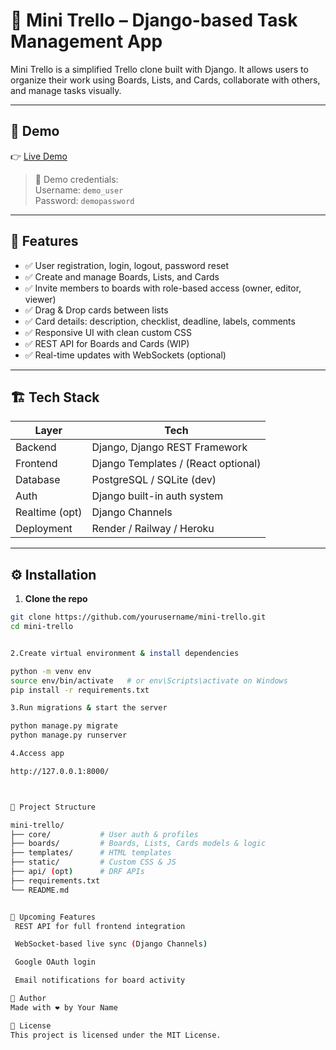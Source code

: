# 🧩 Mini Trello – Django-based Task Management App

Mini Trello is a simplified Trello clone built with Django. It allows users to organize their work using Boards, Lists, and Cards, collaborate with others, and manage tasks visually.

---

## 📸 Demo

👉 [Live Demo](https://your-deployed-url.com)

> 🔐 Demo credentials:  
> Username: `demo_user`  
> Password: `demopassword`

---

## 🎯 Features

- ✅ User registration, login, logout, password reset
- ✅ Create and manage Boards, Lists, and Cards
- ✅ Invite members to boards with role-based access (owner, editor, viewer)
- ✅ Drag & Drop cards between lists
- ✅ Card details: description, checklist, deadline, labels, comments
- ✅ Responsive UI with clean custom CSS
- ✅ REST API for Boards and Cards (WIP)
- ✅ Real-time updates with WebSockets (optional)

---

## 🏗️ Tech Stack

| Layer         | Tech                              |
|---------------|-----------------------------------|
| Backend       | Django, Django REST Framework     |
| Frontend      | Django Templates / (React optional) |
| Database      | PostgreSQL / SQLite (dev)         |
| Auth          | Django built-in auth system       |
| Realtime (opt)| Django Channels                   |
| Deployment    | Render / Railway / Heroku         |

---

## ⚙️ Installation

1. **Clone the repo**

```bash
git clone https://github.com/yourusername/mini-trello.git
cd mini-trello


2.Create virtual environment & install dependencies

python -m venv env
source env/bin/activate   # or env\Scripts\activate on Windows
pip install -r requirements.txt

3.Run migrations & start the server

python manage.py migrate
python manage.py runserver

4.Access app

http://127.0.0.1:8000/



📁 Project Structure

mini-trello/
├── core/           # User auth & profiles
├── boards/         # Boards, Lists, Cards models & logic
├── templates/      # HTML templates
├── static/         # Custom CSS & JS
├── api/ (opt)      # DRF APIs
├── requirements.txt
└── README.md


🚀 Upcoming Features
 REST API for full frontend integration

 WebSocket-based live sync (Django Channels)

 Google OAuth login

 Email notifications for board activity

🧠 Author
Made with ❤️ by Your Name

📜 License
This project is licensed under the MIT License.